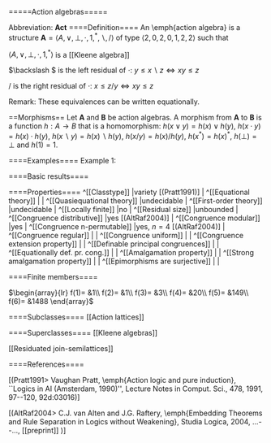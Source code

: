 =====Action algebras=====

Abbreviation: **Act**
====Definition====
An \emph{action algebra} is a structure $\mathbf{A}=\langle A,\vee,\bot,\cdot,1,^*,\backslash,/\rangle$ of type 
$\langle 2,0,2,0,1,2,2\rangle$ such that


$\langle A,\vee,\bot,\cdot,1,^*\rangle$ is a [[Kleene algebra]]


$\backslash $ is the left residual of $\cdot$:  $y\leq x\backslash z\Longleftrightarrow xy\leq z$


$/$ is the right residual of $\cdot$:  $x\leq z/y\Longleftrightarrow xy\leq z$


Remark: These equivalences can be written equationally.


==Morphisms==
Let $\mathbf{A}$ and $\mathbf{B}$ be action algebras. 
A morphism from $\mathbf{A}$ to $\mathbf{B}$ is a function $h:A\rightarrow B$ that is a
homomorphism: 
$h(x\vee y)=h(x)\vee h(y)$, $h(x\cdot y)=h(x)\cdot h(y)$, $h(x\backslash y)=h(x)\backslash h(y)$,
$h(x/y)=h(x)/h(y)$, $h(x^*)=h(x)^*$, $h(\bot)=\bot$ and $h(1)=1$.

====Examples====
Example 1: 

====Basic results====


====Properties====
^[[Classtype]]  |variety [(Pratt1991)] |
^[[Equational theory]]  | |
^[[Quasiequational theory]]  |undecidable |
^[[First-order theory]]  |undecidable |
^[[Locally finite]]  |no |
^[[Residual size]]  |unbounded |
^[[Congruence distributive]]  |yes [(AltRaf2004)] |
^[[Congruence modular]]  |yes  |
^[[Congruence n-permutable]]  |yes, $n=4$ [(AltRaf2004)] |
^[[Congruence regular]]  | |
^[[Congruence uniform]]  | |
^[[Congruence extension property]]  | |
^[[Definable principal congruences]]  | |
^[[Equationally def. pr. cong.]]  | |
^[[Amalgamation property]]  | |
^[[Strong amalgamation property]]  | |
^[[Epimorphisms are surjective]]  | |

====Finite members====

$\begin{array}{lr}
f(1)= &1\\
f(2)= &1\\
f(3)= &3\\
f(4)= &20\\
f(5)= &149\\
f(6)= &1488
\end{array}$


====Subclasses====
[[Action lattices]] 

====Superclasses====
[[Kleene algebras]] 

[[Residuated join-semilattices]] 


====References====

[(Pratt1991>
Vaughan Pratt, \emph{Action logic and pure induction},
``Logics in AI (Amsterdam, 1990)'', Lecture Notes in Comput. Sci.,
478, 1991, 97--120, 92d:03016)]

[(AltRaf2004>
C.J. van Alten and J.G. Raftery, \emph{Embedding Theorems and Rule Separation in Logics without Weakening},
Studia Logica, 2004, ...--..., [[preprint]]
)]

